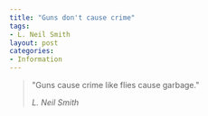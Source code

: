```yaml
---
title: "Guns don't cause crime"
tags:
- L. Neil Smith
layout: post
categories:
- Information
---
```


> "Guns cause crime like flies cause garbage."
>
> <cite>L. Neil Smith</cite>
